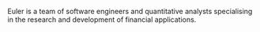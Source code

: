 Euler is a team of software engineers and quantitative analysts specialising in the research and development of financial applications.